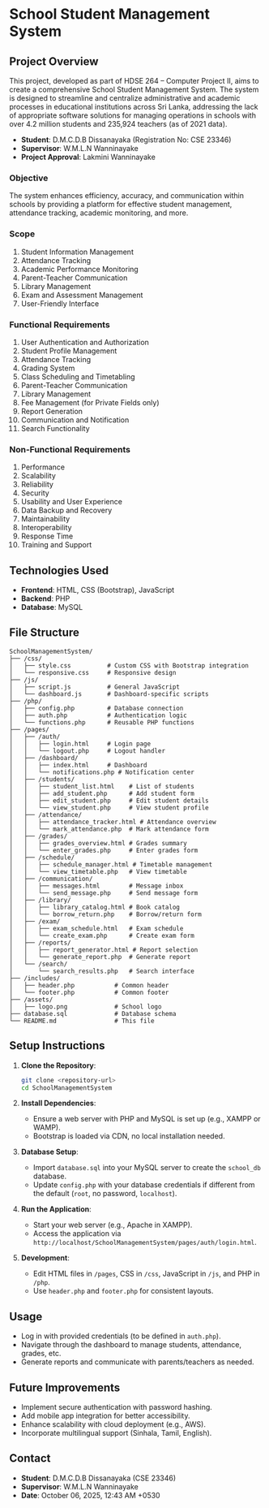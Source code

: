 # School Student Management System

## Project Overview
This project, developed as part of HDSE 264 – Computer Project II, aims to create a comprehensive School Student Management System. The system is designed to streamline and centralize administrative and academic processes in educational institutions across Sri Lanka, addressing the lack of appropriate software solutions for managing operations in schools with over 4.2 million students and 235,924 teachers (as of 2021 data).

- **Student**: D.M.C.D.B Dissanayaka (Registration No: CSE 23346)
- **Supervisor**: W.M.L.N Wanninayake
- **Project Approval**: Lakmini Wanninayake

### Objective
The system enhances efficiency, accuracy, and communication within schools by providing a platform for effective student management, attendance tracking, academic monitoring, and more.

### Scope
1. Student Information Management
2. Attendance Tracking
3. Academic Performance Monitoring
4. Parent-Teacher Communication
5. Library Management
6. Exam and Assessment Management
7. User-Friendly Interface

### Functional Requirements
1. User Authentication and Authorization
2. Student Profile Management
3. Attendance Tracking
4. Grading System
5. Class Scheduling and Timetabling
6. Parent-Teacher Communication
7. Library Management
8. Fee Management (for Private Fields only)
9. Report Generation
10. Communication and Notification
11. Search Functionality

### Non-Functional Requirements
1. Performance
2. Scalability
3. Reliability
4. Security
5. Usability and User Experience
6. Data Backup and Recovery
7. Maintainability
8. Interoperability
9. Response Time
10. Training and Support

## Technologies Used
- **Frontend**: HTML, CSS (Bootstrap), JavaScript
- **Backend**: PHP
- **Database**: MySQL

## File Structure
```
SchoolManagementSystem/
├── /css/
│   ├── style.css          # Custom CSS with Bootstrap integration
│   └── responsive.css     # Responsive design
├── /js/
│   ├── script.js          # General JavaScript
│   └── dashboard.js       # Dashboard-specific scripts
├── /php/
│   ├── config.php         # Database connection
│   ├── auth.php           # Authentication logic
│   └── functions.php      # Reusable PHP functions
├── /pages/
│   ├── /auth/
│   │   ├── login.html     # Login page
│   │   └── logout.php     # Logout handler
│   ├── /dashboard/
│   │   ├── index.html     # Dashboard
│   │   └── notifications.php # Notification center
│   ├── /students/
│   │   ├── student_list.html    # List of students
│   │   ├── add_student.php      # Add student form
│   │   ├── edit_student.php     # Edit student details
│   │   └── view_student.php     # View student profile
│   ├── /attendance/
│   │   ├── attendance_tracker.html # Attendance overview
│   │   └── mark_attendance.php  # Mark attendance form
│   ├── /grades/
│   │   ├── grades_overview.html # Grades summary
│   │   └── enter_grades.php     # Enter grades form
│   ├── /schedule/
│   │   ├── schedule_manager.html # Timetable management
│   │   └── view_timetable.php   # View timetable
│   ├── /communication/
│   │   ├── messages.html        # Message inbox
│   │   └── send_message.php     # Send message form
│   ├── /library/
│   │   ├── library_catalog.html # Book catalog
│   │   └── borrow_return.php    # Borrow/return form
│   ├── /exam/
│   │   ├── exam_schedule.html   # Exam schedule
│   │   └── create_exam.php      # Create exam form
│   ├── /reports/
│   │   ├── report_generator.html # Report selection
│   │   └── generate_report.php  # Generate report
│   └── /search/
│       └── search_results.php   # Search interface
├── /includes/
│   ├── header.php           # Common header
│   └── footer.php           # Common footer
├── /assets/
│   ├── logo.png             # School logo
├── database.sql             # Database schema
└── README.md                # This file
```

## Setup Instructions
1. **Clone the Repository**:
   ```bash
   git clone <repository-url>
   cd SchoolManagementSystem
   ```

2. **Install Dependencies**:
   - Ensure a web server with PHP and MySQL is set up (e.g., XAMPP or WAMP).
   - Bootstrap is loaded via CDN, no local installation needed.

3. **Database Setup**:
   - Import `database.sql` into your MySQL server to create the `school_db` database.
   - Update `config.php` with your database credentials if different from the default (`root`, no password, `localhost`).

4. **Run the Application**:
   - Start your web server (e.g., Apache in XAMPP).
   - Access the application via `http://localhost/SchoolManagementSystem/pages/auth/login.html`.

5. **Development**:
   - Edit HTML files in `/pages`, CSS in `/css`, JavaScript in `/js`, and PHP in `/php`.
   - Use `header.php` and `footer.php` for consistent layouts.

## Usage
- Log in with provided credentials (to be defined in `auth.php`).
- Navigate through the dashboard to manage students, attendance, grades, etc.
- Generate reports and communicate with parents/teachers as needed.

## Future Improvements
- Implement secure authentication with password hashing.
- Add mobile app integration for better accessibility.
- Enhance scalability with cloud deployment (e.g., AWS).
- Incorporate multilingual support (Sinhala, Tamil, English).

## Contact
- **Student**: D.M.C.D.B Dissanayaka (CSE 23346)
- **Supervisor**: W.M.L.N Wanninayake
- **Date**: October 06, 2025, 12:43 AM +0530
